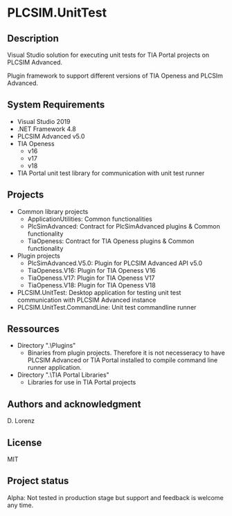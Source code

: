 # PLCSIM.UnitTest

## Description

Visual Studio solution for executing unit tests for TIA Portal projects on PLCSIM Advanced.

Plugin framework to support different versions of TIA Openess and PLCSIm Advanced.

## System Requirements

- Visual Studio 2019
- .NET Framework 4.8
- PLCSIM Advanced v5.0
- TIA Openess
    - v16
    - v17
    - v18
- TIA Portal unit test library for communication with unit test runner

## Projects

- Common library projects
    - ApplicationUtilities: Common functionalities
    - PlcSimAdvanced: Contract for PlcSimAdvanced plugins & Common functionality
    - TiaOpeness: Contract for TIA Openess plugins & Common functionality
- Plugin projects
    - PlcSimAdvanced.V5.0: Plugin for PLCSIM Advanced API v5.0
    - TiaOpeness.V16: Plugin for TIA Openess V16
    - TiaOpeness.V17: Plugin for TIA Openess V17
    - TiaOpeness.V18: Plugin for TIA Openess V18
- PLCSIM.UnitTest: Desktop application for testing unit test communication with PLCSIM Advanced instance
- PLCSIM.UnitTest.CommandLine: Unit test commandline runner

## Ressources

- Directory ".\Plugins\" 
    - Binaries from plugin projects. Therefore it is not necesseracy to have PLCSIM Advanced or TIA Portal installed to compile command line runner application.
- Directory ".\TIA Portal Libraries\"
    - Libraries for use in TIA Portal projects

## Authors and acknowledgment

D. Lorenz

## License

MIT

## Project status

Alpha: Not tested in production stage but support and feedback is welcome any time.
